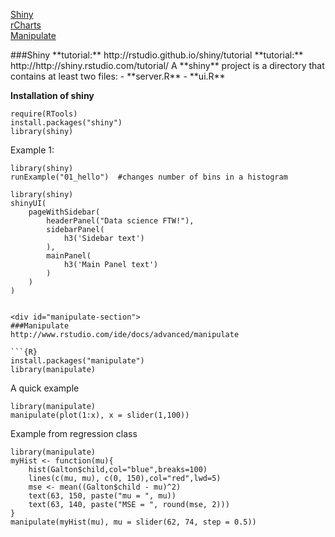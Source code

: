 
[Shiny](*shiny-section)  
[rCharts](*rcharts-section)  
[Manipulate](*manipulate-section)  

<div id="shiny-section">
###Shiny  
**tutorial:** http://rstudio.github.io/shiny/tutorial  
**tutorial:** http://http://shiny.rstudio.com/tutorial/  
A **shiny** project is a directory that contains at least two files:
- **server.R**
- **ui.R**

**Installation of shiny**  
```{R}
require(RTools)
install.packages("shiny")
library(shiny)
```
Example 1:  
```{R}
library(shiny)
runExample("01_hello")  #changes number of bins in a histogram
```

```{R}
library(shiny)
shinyUI(
    pageWithSidebar(
        headerPanel("Data science FTW!"),
        sidebarPanel(
            h3('Sidebar text')
        ),
        mainPanel(
            h3('Main Panel text')
        )
    ) 
)
```
```

<div id="manipulate-section">
###Manipulate  
http://www.rstudio.com/ide/docs/advanced/manipulate  

```{R}
install.packages("manipulate")
library(manipulate)
```
A quick example
```{R}
library(manipulate)
manipulate(plot(1:x), x = slider(1,100))
```
Example from regression class
```{R}
library(manipulate)
myHist <- function(mu){
    hist(Galton$child,col="blue",breaks=100)
    lines(c(mu, mu), c(0, 150),col="red",lwd=5)
    mse <- mean((Galton$child - mu)^2)
    text(63, 150, paste("mu = ", mu))
    text(63, 140, paste("MSE = ", round(mse, 2)))
}
manipulate(myHist(mu), mu = slider(62, 74, step = 0.5))
```
